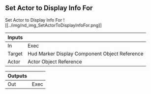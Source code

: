## Set Actor to Display Info For
Set Actor to Display Info For
![[../img/nd_img_SetActorToDisplayInfoFor.png]]

|Inputs||
|--|--|
| In | Exec |
| Target | Hud Marker Display Component Object Reference |
| Actor | Actor Object Reference |

|Outputs||
|--|--|
| Out | Exec |
